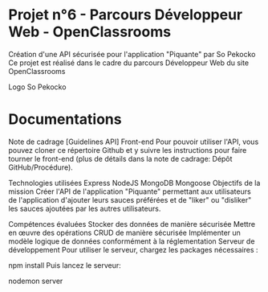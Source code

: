 # Projet n°6 - Parcours Développeur Web - OpenClassrooms
Création d'une API sécurisée pour l'application "Piquante" par So Pekocko
Ce projet est réalisé dans le cadre du parcours Développeur Web du site OpenClassrooms

Logo So Pekocko

# Documentations
Note de cadrage
[Guidelines API]
Front-end
Pour pouvoir utiliser l'API, vous pouvez cloner ce répertoire Github et y suivre les instructions pour faire tourner le front-end (plus de détails dans la note de cadrage: Dépôt GitHub/Procédure).

Technologies utilisées
Express
NodeJS
MongoDB
Mongoose
Objectifs de la mission
Créer l'API de l'application "Piquante" permettant aux utilisateurs de l'application d'ajouter leurs sauces préférées et de "liker" ou "disliker" les sauces ajoutées par les autres utilisateurs.

Compétences évaluées
Stocker des données de manière sécurisée
Mettre en œuvre des opérations CRUD de manière sécurisée
Implémenter un modèle logique de données conformément à la réglementation
Serveur de développement
Pour utiliser le serveur, chargez les packages nécessaires :

npm install 
Puis lancez le serveur:

nodemon server
